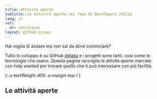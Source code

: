 ```yaml
---
title: Attività aperte
subtitle: Le attività aperte nei repo di Developers Italia
lang: it
ref:
  en: /en/issues
layout: github-issues
---
```


Hai voglia di aiutare ma non sai da dove cominciare?

Tutto lo sviluppo è su GitHub
[@italia](https://github.com/italia "Italia su Github") e
i progetti sono tanti, così come le tecnologie che usano.
Questa pagina raccoglie le attività aperte marcate con
<span class="badge bg-secondary">help wanted</span>
per trovare quello che ti può interessare con più facilità.

{:.u-textWeight-400 .u-margin-top-l }

## Le attività aperte
